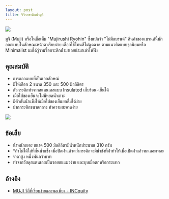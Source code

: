```yaml
---
layout: post
title: รีวิวกระติกน้ำมูจิ
---
```


![](https://lh3.googleusercontent.com/a19OWUBPkGfDGLgu9yVJraaEVC5s4PLMMjHjAQKE6giLsl6kCVbMTi6yIw8Fb9XUrOKUZDnwXZcuzCVPgKWv5IDLqOfuT9ReHClDZJpQRXZdgFiPkIEXdwMzNDjjgHSvbzP3zzri8TMG3r7Jmu0iFAATw4VrtxrCmY6fr7EbvEwK-CrjATvPAXoIoygckgEYGVyh21GW3dhBO4M2oSpRA7BcPNw9TTUJciM80lAwuKAXw0s6KnUPEVxl5kT_XK3uP_SP-B9FaSJ0AG3W-zZ5ZwxGdAU4tVKtuq6dVFOpPckKEoPo7lz9PQ7hQSul6RWAybY7A34v-d7AKDwDuuOdlgMJCI7yZbV0MccA1udvTKNr0EGHhg7dsxs7u4LTclBzr4PWGwpOOcAy4Jgu2-xtFZ4TCjf35JqO2kynSHDVXUdls88gK7syFujE7_b4DWxRG_9TQuaXRowaTXSbDpGkzMRN3yn6rm3Uz6LHXRX5afHIE1XOyRGLMNIFTUCgfoAsOG7cpmPt7kHf1avGXnC0igaURm8tEIBOyhufqKNa2X8ObEAISzritXd_h_kZu3zVhVs9YvZNCgXVPIHl5e1f7d_fg3aObP0-BjrfK86UJPqm55sbUgIpBtTyPA=w1804-h1352-no)

มูจิ (Muji) หรือในชื่อเต็ม "Mujirushi Ryohin" ซึ่งแปลว่า "ไม่มีแบรนด์" สินค้าของแบรนด์นี้มักออกแบบในลักษณะหน้าตาเรียบง่าย เลือกใช้โทนสีไม่ฉูดฉาด ตามแนวคิดแบบจุลนิยมหรือ Minimalist ผมได้วู่วามซื้อกระติกน้ำมาเลยนำมาเล่าให้ฟัง

## คุณสมบัติ

- การออกแบบที่เป็นเอกลักษณ์
- มีให้เลือก 2 ขนาด 350 และ 500 มิลลิลิตร 
- ตัวกระติกทำจากสแตนเลสแบบ Insulated เก็บร้อน-เย็นได้ 
- เมื่อใส่ของเย็นจะไม่มีหยดน้ำเกาะ 
- มีตัวกั้นน้ำแข็งให้เมื่อใส่ของเย็นยกดื่มได้ง่าย
- ปากกระติกขนาดกลาง ทำความสะอาดง่าย

![](https://lh3.googleusercontent.com/w-TKLmhtX7il1t59GQo0MraB8QA7ZuEyQnUEnL4mB3c2wP9ETS4XxJm0_KiMnz-V07YanTAb4esmwwEg1ys6dCGv3G42aEi6G9IyHDDXdnELER04EguZgRUHbKHfmYazMWgS2S-OBq9S3_eQNGW3qHtEDSDbyzWDTcdzs-VVbRooBw1Wu8h5WS1s31ejdcQ-7SEMet_7Kz0qrt1OMPjI6BhzTsXILPI9-IfojqMX4fEDEPP0smYSZvJfbr1GLByKRjO5fTkknnc8WlPycYCcgPumigqdBpyi1-pRbSxDhE_nxSP8BSaiKjtAluA_LIXHfXd62tPzBW1sYqOOW6NUcg4EANd1Xz0uQ8wIXQzXTiFDRe2BMfsr-cTaN983N5qm5E0Mn9UsyY8FFhgs0333N5yWT362LxXv9ZrCXNlKnshJtVuvSkEiBWUXUEnr06MeMh86sFgZP1fUPiSSDzH94VL4Pk52g0_ej3BgLJf6Ivz2ChMRQw5NTrQPy-e0k3n5Q3FZT6O9WBYR43GFIrQuO_SZEefXMfdv4yyMPOikdJOOSZtK5thSoE9phJu3irAVzoMURymenU-LzwlHQZVoByjz3tU-iqXtsmPUGXRxJpFokYo50kw1Uf2Jdg=w1804-h1352-no)

## ข้อเสีย

- น้ำหนักเยอะ ขนาด 500 มิลลิลิตรมีน้ำหนักประมาณ 310 กรัม
- *ถ้าไม่ได้ใส่ที่กั้นน้ำแข็ง เมื่อปิดฝาแล้วคว่ำกระติกจะมีน้ำขังที่ฝาทำให้เมื่อเปิดฝาแล้วหกเลอะเทอะ
- ราคาสูง หนึ่งพันกว่าบาท
- ทำจากวัสดุสแตนเลสเป็นรอยขนแมวง่าย และบุบเมื่อตกหรือกระแทก

## อ้างอิง

- [MUJI วิถีที่เรียบง่ายและพอเพียง - INCquity](http://incquity.com/articles/muji-natural-and-simple)

